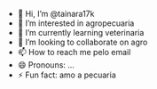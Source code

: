 - 👋 Hi, I’m @tainara17k
- 👀 I’m interested in agropecuaria
- 🌱 I’m currently learning veterinaria
- 💞️ I’m looking to collaborate on agro
- 📫 How to reach me pelo email
- 😄 Pronouns: ...
- ⚡ Fun fact: amo a pecuaria

<!---
tainara17k/tainara17k is a ✨ special ✨ repository because its `README.md` (this file) appears on your GitHub profile.
You can click the Preview link to take a look at your changes.
--->
